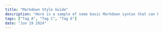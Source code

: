 ```yaml
---
title: "Markdown Style Guide"
description: "Here is a sample of some basic Markdown syntax that can be used when writing Markdown content."
tags: ["Tag A", "Tag C", "Tag E"]
date: "Jun 19 2024"
---
```

